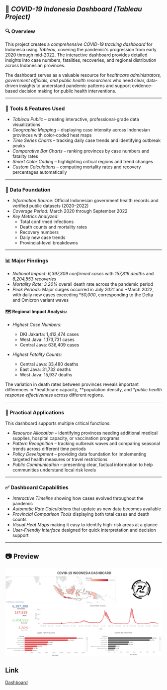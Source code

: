 ## 🦠 *COVID-19 Indonesia Dashboard (Tableau Project)*

### 🔍 Overview

This project creates a *comprehensive COVID-19 tracking dashboard* for Indonesia using *Tableau*, covering the pandemic's progression from early 2020 through mid-2022. The interactive dashboard provides detailed insights into case numbers, fatalities, recoveries, and regional distribution across Indonesian provinces.

The dashboard serves as a valuable resource for *healthcare administrators, government officials, and public health researchers* who need clear, data-driven insights to understand pandemic patterns and support evidence-based decision making for public health interventions.

---

### 🧰 Tools & Features Used

* *Tableau Public* – creating interactive, professional-grade data visualizations
* *Geographic Mapping* – displaying case intensity across Indonesian provinces with color-coded heat maps
* *Time Series Charts* – tracking daily case trends and identifying outbreak peaks
* *Comparative Bar Charts* – ranking provinces by case numbers and fatality rates
* *Smart Color Coding* – highlighting critical regions and trend changes
* *Custom Calculations* – computing mortality rates and recovery percentages automatically

---

### 📌 Data Foundation

* *Information Source:* Official Indonesian government health records and verified public datasets (2020–2022)
* *Coverage Period:* March 2020 through September 2022
* *Key Metrics Analyzed:*
  * Total confirmed infections
  * Death counts and mortality rates
  * Recovery numbers
  * Daily new case trends
  * Provincial-level breakdowns

---

### 📊 Major Findings

* *National Impact:* *6,397,309 confirmed cases* with *157,819 deaths* and *6,204,553 recoveries*
* *Mortality Rate:* *3.20%* overall death rate across the pandemic period
* *Peak Periods:* Major surges occurred in *July 2021* and *March 2022, with daily new cases exceeding **50,000*, corresponding to the Delta and Omicron variant waves

#### 🗺 Regional Impact Analysis:

* *Highest Case Numbers:*
  * DKI Jakarta: 1,412,474 cases
  * West Java: 1,173,731 cases  
  * Central Java: 636,409 cases

* *Highest Fatality Counts:*
  * Central Java: 33,480 deaths
  * East Java: 31,732 deaths
  * West Java: 15,937 deaths

The variation in death rates between provinces reveals important differences in *healthcare capacity, **population density, and **public health response effectiveness* across different regions.

---

### 🎯 Practical Applications

This dashboard supports multiple critical functions:

* *Resource Allocation* – identifying provinces needing additional medical supplies, hospital capacity, or vaccination programs
* *Pattern Recognition* – tracking outbreak waves and comparing seasonal trends across different time periods
* *Policy Development* – providing data foundation for implementing targeted health measures or travel restrictions
* *Public Communication* – presenting clear, factual information to help communities understand local risk levels

---

### ✅ Dashboard Capabilities

* *Interactive Timeline* showing how cases evolved throughout the pandemic
* *Automatic Rate Calculations* that update as new data becomes available
* *Provincial Comparison Tools* displaying both total cases and death counts
* *Visual Heat Maps* making it easy to identify high-risk areas at a glance
* *User-Friendly Interface* designed for quick interpretation and decision support

---

## 📷 Preview

![Covid-19 Indonesia Until 2022 Dashboard](Covid-19%20Indonesia%20Until%202022%20Dashboard.png)

## Link

[Dashboard](https://public.tableau.com/app/profile/rio.trinaldy/viz/Covid19Indonesiauntil2022/Dashboard?publish=yes)
